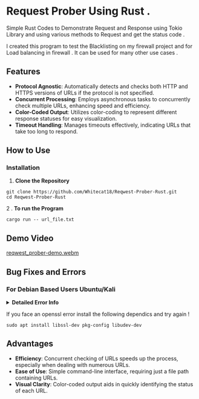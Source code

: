 # Request Prober Using Rust . 

Simple Rust Codes to Demonstrate Request and Response using Tokio Library and using various methods to Request and get the status code . 

I created this program to test the Blacklisting on my firewall project and for Load balancing in firewall . It can be used for many other use cases . 

## Features

- **Protocol Agnostic**: Automatically detects and checks both HTTP and HTTPS versions of URLs if the protocol is not specified.
- **Concurrent Processing**: Employs asynchronous tasks to concurrently check multiple URLs, enhancing speed and efficiency.
- **Color-Coded Output**: Utilizes color-coding to represent different response statuses for easy visualization.
- **Timeout Handling**: Manages timeouts effectively, indicating URLs that take too long to respond.

## How to Use

### Installation

1. **Clone the Repository**

```
git clone https://github.com/Whitecat18/Reqwest-Prober-Rust.git
cd Reqwest-Prober-Rust
```

2 . **To run the Program**

```
cargo run -- url_file.txt 
```
## Demo Video 

[reqwest_prober-demo.webm](https://github.com/Whitecat18/Reqwest-Prober-Rust/assets/96696929/ca777b66-94e5-43f7-a1f3-858aad563f9d)



## Bug Fixes and Errors 

### For Debian Based Users Ubuntu/Kali 

<details>
  <summary><b>Detailed Error Info</b></summary>
  The Following Error Occures while testing on Kali Linux .<br>
  
  ```
  run pkg_config fail: 
  pkg-config exited with status code 1
  > PKG_CONFIG_ALLOW_SYSTEM_CFLAGS=1 pkg-config --libs --cflags openssl
  ```

</details>

If you face an openssl error install the following dependics and try again ! 



```
sudo apt install libssl-dev pkg-config libudev-dev
```

## Advantages

- **Efficiency**: Concurrent checking of URLs speeds up the process, especially when dealing with numerous URLs.
- **Ease of Use**: Simple command-line interface, requiring just a file path containing URLs.
- **Visual Clarity**: Color-coded output aids in quickly identifying the status of each URL.
